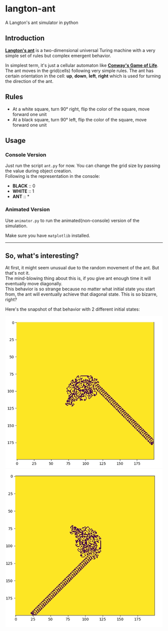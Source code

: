 # langton-ant
A Langton's ant simulator in python

## Introduction
[**Langton's ant**](https://en.wikipedia.org/wiki/Langton%27s_ant) is a two-dimensional universal Turing machine 
with a very simple set of rules but complex emergent behavior.  

In simplest term, it's just a cellular automaton like [**Conway's Game of Life**](https://en.wikipedia.org/wiki/Conway%27s_Game_of_Life).  
The ant moves in the grid(cells) following very simple rules. 
The ant has certain orientation in the cell: **up**, **down**, **left**, **right** which is used for turning the direction of the ant.

## Rules
- At a white square, turn 90° right, flip the color of the square, move forward one unit   
- At a black square, turn 90° left, flip the color of the square, move forward one unit


## Usage

### Console Version
Just run the script `ant.py` for now. You can change the grid size by passing the value during object creation.  
Following is the representation in the console:  
- **BLACK** ::  0
- **WHITE** ::  1
- **ANT**   ::  *

### Animated Version
Use `animator.py` to run the animated(non-console) version of the simulation.

Make sure you have `matplotlib` installed.

-----

## So, what's interesting?
At first, it might seem unusual due to the random movement of the ant. But that's not it.  
The mind-blowing thing about this is, if you give ant enough time it will eventually move diagonally.  
This behavior is so strange because no matter what initial state you start from, the ant will eventually 
achieve that diagonal state. This is so bizarre, right?  

Here's the snapshot of that behavior with 2 different initial states: 

![Figure 1](fig.jpeg)
![Figure 2](fig2.jpeg)

